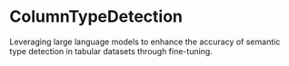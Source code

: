 # ColumnTypeDetection
Leveraging large language models to enhance the accuracy of semantic type detection in tabular datasets through fine-tuning.
